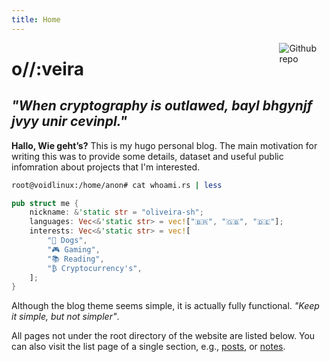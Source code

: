 ```yaml
---
title: Home
---
```


[<img src="https://simpleicons.org/icons/github.svg" style="max-width:15%;min-width:40px;float:right;" alt="Github repo" />](https://github.com/oliveira-sh)

# o//:veira

## _"When cryptography is outlawed, bayl bhgynjf jvyy unir cevinpl."_


**Hallo, Wie geht’s?** This is my hugo personal blog. The main motivation for writing this was to provide some details, dataset and useful public infomration about projects that I'm interested.

```bash
root@voidlinux:/home/anon# cat whoami.rs | less
```

```rust
pub struct me {
    nickname: &'static str = "oliveira-sh";
    languages: Vec<&'static str> = vec!["🇧🇷", "🇬🇧", "🇩🇪"];
    interests: Vec<&'static str> = vec![
        "🐶 Dogs",
        "🎮 Gaming",
        "📚 Reading",
        "₿ Cryptocurrency's",
    ];
}
```

Although the blog theme seems simple, it is actually fully functional. _"Keep it simple, but not simpler"_.

All pages not under the root directory of the website are listed below. You can also visit the list page of a single section, e.g., [posts](/post/), or [notes](/note/).
